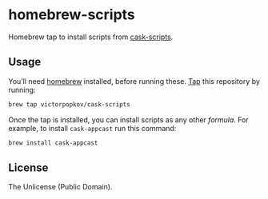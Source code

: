 # homebrew-scripts

Homebrew tap to install scripts from [cask-scripts](https://github.com/victorpopkov/cask-scripts).

## Usage

You’ll need [homebrew](http://brew.sh/) installed, before running these. [Tap](https://github.com/Homebrew/homebrew/wiki/brew-tap) this repository by running:

```bash
brew tap victorpopkov/cask-scripts
```

Once the tap is installed, you can install scripts as any other *formula*. For example, to install `cask-appcast` run this command:

```bash
brew install cask-appcast
```

## License

The Unlicense (Public Domain).
